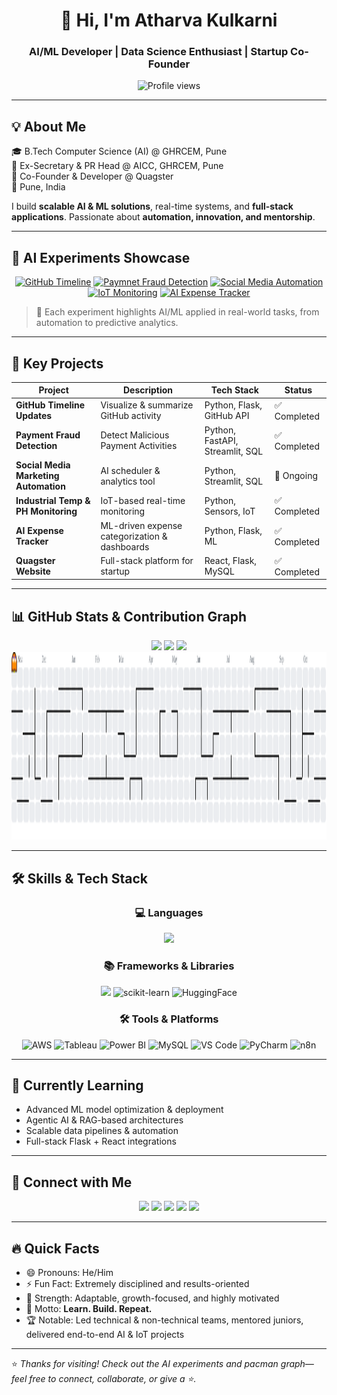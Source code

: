 <h1 align="center">👋 Hi, I'm Atharva Kulkarni</h1>
<h3 align="center">AI/ML Developer | Data Science Enthusiast | Startup Co-Founder</h3>

<div align="center">
  <img src="https://komarev.com/ghpvc/?username=Atharva-Kulkarni-694&color=blue" alt="Profile views" />
</div>

---

## 💡 About Me  

🎓 B.Tech Computer Science (AI) @ GHRCEM, Pune  
💫 Ex-Secretary & PR Head @ AICC, GHRCEM, Pune  
🚀 Co-Founder & Developer @ Quagster  
📍 Pune, India  

I build **scalable AI & ML solutions**, real-time systems, and **full-stack applications**. Passionate about **automation, innovation, and mentorship**.  

---

## 🌟 AI Experiments Showcase  

<div align="center">
  <a href="https://github.com/Atharva-Kulkarni-694/github-pulse-emails"><img src="https://img.shields.io/badge/GitHub%20Timeline-Updates-blue?style=for-the-badge&logo=github" alt="GitHub Timeline"/></a>
  <a href="https://github.com/Atharva-Kulkarni-694/Payment-Fraud-Detection"><img src="https://img.shields.io/badge/Payment-Fraud%20Detection-orange?style=for-the-badge&logo=github" alt="Paymnet Fraud Detection"/></a>
  <a href="https://github.com/Atharva-Kulkarni-694/Social-Media-Automation"><img src="https://img.shields.io/badge/Social%20Media-Automation-red?style=for-the-badge&logo=github" alt="Social Media Automation"/></a>
  <a href="https://github.com/Atharva-Kulkarni-694/Industrial-Temp-PH-Monitoring"><img src="https://img.shields.io/badge/Temp%20%26%20PH-Monitoring-green?style=for-the-badge&logo=github" alt="IoT Monitoring"/></a>
  <a href="https://github.com/Atharva-Kulkarni-694/AI-Expense-Tracker"><img src="https://img.shields.io/badge/AI-Expense%20Tracker-yellow?style=for-the-badge&logo=github" alt="AI Expense Tracker"/></a>
  
</div>

> 🚀 Each experiment highlights AI/ML applied in real-world tasks, from automation to predictive analytics.

---

## 🚀 Key Projects  

| Project | Description | Tech Stack | Status |
|--------|------------|------------|--------|
| **GitHub Timeline Updates** | Visualize & summarize GitHub activity | Python, Flask, GitHub API | ✅ Completed |
| **Payment Fraud Detection** | Detect Malicious Payment Activities | Python, FastAPI, Streamlit, SQL | ✅ Completed |
| **Social Media Marketing Automation** | AI scheduler & analytics tool | Python, Streamlit, SQL | 🔄 Ongoing |
| **Industrial Temp & PH Monitoring** | IoT-based real-time monitoring | Python, Sensors, IoT | ✅ Completed |
| **AI Expense Tracker** | ML-driven expense categorization & dashboards | Python, Flask, ML | ✅ Completed |
| **Quagster Website** | Full-stack platform for startup | React, Flask, MySQL | ✅ Completed |

---

## 📊 GitHub Stats & Contribution Graph  

<div align="center">
  <img src="https://github-readme-stats.vercel.app/api?username=Atharva-Kulkarni-694&show_icons=true&theme=dracula&count_private=true" height="150" />
  <img src="https://github-profile-trophy.vercel.app?username=Atharva-Kulkarni-694&theme=dracula" height="150" />
  <img src="https://github-readme-activity-graph.vercel.app/graph?username=Atharva-Kulkarni-694&theme=dracula&area=true&radius=16" height="300" />
</div>

<div align="center">
  <img src="https://raw.githubusercontent.com/Atharva-Kulkarni-694/Atharva-Kulkarni-694/output/pacman-contribution-graph.svg" height="300" alt="Pacman Contribution Graph"/>
</div>

---

## 🛠️ Skills & Tech Stack  

<div align="center">

### 💻 Languages
<img src="https://skillicons.dev/icons?i=python,js,html,css,php" height="50" />

### 📚 Frameworks & Libraries
<img src="https://skillicons.dev/icons?i=tensorflow,pytorch,opencv,react" height="50" />
<img src="https://avatars.githubusercontent.com/u/356106?s=200&v=4" height="50" alt="scikit-learn"/>
<img src="https://huggingface.co/front/assets/huggingface_logo.svg" height="50" alt="HuggingFace"/>

### 🛠️ Tools & Platforms
<img src="https://cdn.jsdelivr.net/gh/devicons/devicon/icons/amazonwebservices/amazonwebservices-original.svg" height="40" alt="AWS"/>
<img src="https://cdn.worldvectorlogo.com/logos/tableau-software.svg" height="40" alt="Tableau"/>
<img src="https://upload.wikimedia.org/wikipedia/commons/c/cf/New_Power_BI_Logo.svg" height="40" alt="Power BI"/>
<img src="https://cdn.jsdelivr.net/gh/devicons/devicon/icons/mysql/mysql-original.svg" height="40" alt="MySQL"/>
<img src="https://cdn.jsdelivr.net/gh/devicons/devicon/icons/vscode/vscode-original.svg" height="40" alt="VS Code"/>
<img src="https://cdn.jsdelivr.net/gh/devicons/devicon/icons/pycharm/pycharm-original.svg" height="40" alt="PyCharm"/>
<img src="https://avatars.githubusercontent.com/u/45487711?s=200&v=4" height="40" alt="n8n"/>

</div>

---

## 🧠 Currently Learning  

- Advanced ML model optimization & deployment  
- Agentic AI & RAG-based architectures  
- Scalable data pipelines & automation  
- Full-stack Flask + React integrations  

---

## 🤝 Connect with Me  

<div align="center">
  <a href="mailto:kulkarniatharva879@gmail.com"><img src="https://img.shields.io/badge/Gmail-D14836?logo=gmail&logoColor=white&style=for-the-badge" height="30"/></a>
  <a href="https://atharvakulkarniport.netlify.app"><img src="https://img.shields.io/badge/Portfolio-000000?logo=vercel&logoColor=white&style=for-the-badge" height="30"/></a>
  <a href="https://linkedin.com/in/atharva-kulkarni-049750271"><img src="https://img.shields.io/badge/LinkedIn-0077B5?logo=linkedin&logoColor=white&style=for-the-badge" height="30"/></a>
  <a href="https://github.com/Atharva-Kulkarni-694"><img src="https://img.shields.io/badge/GitHub-181717?logo=github&logoColor=white&style=for-the-badge" height="30"/></a>
  <a href="https://twitter.com/AtharvaK1326"><img src="https://img.shields.io/badge/Twitter-1DA1F2?logo=twitter&logoColor=white&style=for-the-badge" height="30"/></a>
</div>

---

## 🔥 Quick Facts  

- 😄 Pronouns: He/Him  
- ⚡ Fun Fact: Extremely disciplined and results-oriented  
- 💪 Strength: Adaptable, growth-focused, and highly motivated  
- 💬 Motto: **Learn. Build. Repeat.**  
- 🏆 Notable: Led technical & non-technical teams, mentored juniors, delivered end-to-end AI & IoT projects  

---

⭐️ *Thanks for visiting! Check out the AI experiments and pacman graph—feel free to connect, collaborate, or give a ⭐️.*
